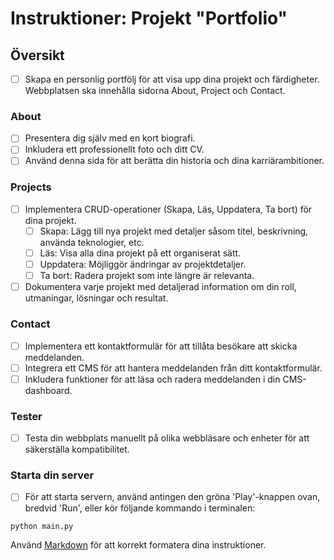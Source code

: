 # Instruktioner: Projekt "Portfolio"

## Översikt

- [ ] Skapa en personlig portfölj för att visa upp dina projekt och färdigheter. Webbplatsen ska innehålla sidorna About, Project och Contact.

### About

- [ ] Presentera dig själv med en kort biografi.
- [ ] Inkludera ett professionellt foto och ditt CV.
- [ ] Använd denna sida för att berätta din historia och dina karriärambitioner.

### Projects

- [ ] Implementera CRUD-operationer (Skapa, Läs, Uppdatera, Ta bort) för dina projekt.
  - [ ] Skapa: Lägg till nya projekt med detaljer såsom titel, beskrivning, använda teknologier, etc.
  - [ ] Läs: Visa alla dina projekt på ett organiserat sätt.
  - [ ] Uppdatera: Möjliggör ändringar av projektdetaljer.
  - [ ] Ta bort: Radera projekt som inte längre är relevanta.
- [ ] Dokumentera varje projekt med detaljerad information om din roll, utmaningar, lösningar och resultat.

### Contact

- [ ] Implementera ett kontaktformulär för att tillåta besökare att skicka meddelanden.
- [ ] Integrera ett CMS för att hantera meddelanden från ditt kontaktformulär.
- [ ] Inkludera funktioner för att läsa och radera meddelanden i din CMS-dashboard.

### Tester

- [ ] Testa din webbplats manuellt på olika webbläsare och enheter för att säkerställa kompatibilitet.

### Starta din server

- [ ] För att starta servern, använd antingen den gröna 'Play'-knappen ovan, bredvid 'Run', eller kör följande kommando i terminalen:

```shell
python main.py
```

Använd [Markdown](https://gist.github.com/cuonggt/9b7d08a597b167299f0d) för att korrekt formatera dina instruktioner. 